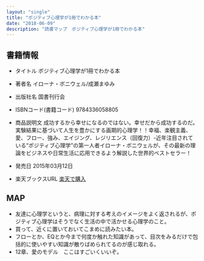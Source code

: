 ```yaml
---
layout: "single"
title: "ポジティブ心理学が1冊でわかる本"
date: "2018-06-09"
description: "読書マップ　ポジティブ心理学が1冊でわかる本"
---
```

## 書籍情報
- タイトル ポジティブ心理学が1冊でわかる本

- 著者名 イローナ・ボニウェル/成瀬まゆみ
- 出版社名 国書刊行会
- ISBNコード(書籍コード) 9784336058805
- 商品説明文 成功するから幸せになるのではない。幸せだから成功するのだ。実験結果に基づいて人生を豊かにする画期的心理学！！幸福、楽観主義、愛、フロー、強み、エイジング、レジリエンス（回復力）-近年注目されている“ポジティブ心理学”の第一人者イローナ・ボニウェルが、その最新の理論をビジネスや日常生活に応用できるよう解説した世界的ベストセラー！
- 発売日 2015年03月12日
- 楽天ブックスURL [楽天で購入](https://hb.afl.rakuten.co.jp/hgc/g00q0726.apz64269.g00q0726.apz6568a/?pc=https%3A%2F%2Fbooks.rakuten.co.jp%2Frb%2F13118605%2F&m=http%3A%2F%2Fm.rakuten.co.jp%2Frms%2Fmsv%2FItem%3Fn%3D13118605%26surl%3Dbook)
## MAP
- 友達に心理学というと、病理に対する考えのイメージをよく返されるが、ポジティブ心理学はそうでなく生活の中で活かせる心理学のこと。
- 買って、近くに置いておいてこまめに読みたい本。
- フローとか、EQとか今まで何度か触れた知識があって、目次をみるだけで包括的に使いやすい知識が散りばめられてるのが感じ取れる。
- 12章、愛のモデル　ここはすごいくいいぞ。
